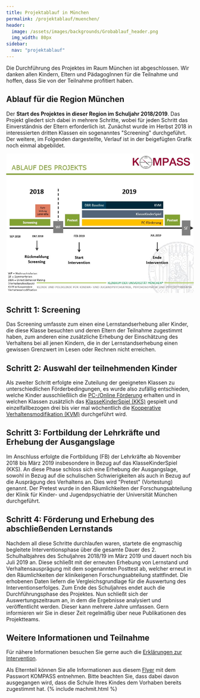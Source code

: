 ```yaml
---
title: Projektablauf in München
permalink: /projektablauf/muenchen/
header:
  image: /assets/images/backgrounds/Grobablauf_header.png
  img_width: 80px
sidebar:
  nav: "projektablauf"
---
```

Die Durchführung des Projektes im Raum München ist abgeschlossen. Wir danken allen Kindern, Eltern und PädagogInnen für die Teilnahme und hoffen, dass Sie von der Teilnahme profitiert haben.

## Ablauf für die Region München

Der **Start des Projektes in dieser Region im Schuljahr 2018/2019**. 
Das Projekt gliedert sich dabei in mehrere Schritte, wobei für jeden Schritt das Einverständnis der Eltern erforderlich ist. Zunächst wurde im Herbst 2018 in interessierten dritten Klassen ein sogenanntes "Screening" durchgeführt. Der weitere, im Folgenden dargestellte, Verlauf ist in der beigefügten Grafik noch einmal abgebildet.

![Grafik zum Projektablauf München](/assets/images/Ablauf_BAYERN.JPG)

## Schritt 1: Screening
Das Screening umfasste zum einen eine Lernstandserhebung aller Kinder, die diese Klasse besuchten und deren Eltern der Teilnahme zugestimmt haben, zum anderen eine zusätzliche Erhebung der Einschätzung des Verhaltens bei all jenen Kindern, die in der Lernstandserhebung einen gewissen Grenzwert im Lesen oder Rechnen nicht erreichen.

## Schritt 2: Auswahl der teilnehmenden Kinder
Als zweiter Schritt erfolgte eine Zuteilung der geeigneten Klassen zu unterschiedlichen Förderbedingungen, es wurde also zufällig entschieden, welche Kinder ausschließlich die [PC-/Online Förderung](http://www.kompass-forschung.de/ueber-die-studie/interventionen/#ii-pc--online-gest%C3%BCtzte-f%C3%B6rderung-der-schulischen-schwierigkeiten) erhalten und in welchen Klassen zusätzlich das [KlasseKinderSpiel (KKS)](http://www.kompass-forschung.de/ueber-die-studie/interventionen/#i-das-klassekinderspiel/) gespielt und einzelfallbezogen drei bis vier mal wöchentlich die [Kooperative Verhaltensmodifikation (KVM)](http://www.kompass-forschung.de/ueber-die-studie/interventionen/#iii-kooperative-verhaltensmodifikation/) durchgeführt wird.

## Schritt 3: Fortbildung der Lehrkräfte und Erhebung der Ausgangslage
Im Anschluss erfolgte die Fortbildung (FB) der Lehrkräfte ab November 2018 bis März 2019 insbesondere in Bezug auf das KlasseKinderSpiel (KKS). An diese Phase schloss sich eine Erhebung der Ausgangslage, sowohl in Bezug auf die schulischen Schwierigkeiten als auch in Bezug auf die Ausprägung des Verhaltens an. Dies wird "Pretest" (Vortestung) genannt. Der Pretest wurde in den Räumlichkeiten der Forschungsabteilung der Klinik für Kinder- und Jugendpsychiatrie der Universität München durchgeführt.

## Schritt 4: Förderung und Erhebung des abschließenden Lernstands
Nachdem all diese Schritte durchlaufen waren, startete die engmaschig begleitete Interventionsphase über die gesamte Dauer des 2. Schulhalbjahres des Schuljahres 2018/19 im März 2019 und dauert noch bis Juli 2019 an. 
Diese schließt mit der erneuten Erhebung von Lernstand und Verhaltensausprägung mit dem sogenannten Posttest ab, welcher erneut in den Räumlichkeiten der klinikeigenen Forschungsabteilung stattfindet. Die erhobenen Daten liefern die Vergleichsgrundlage für die Auswertung des Interventionserfolges. 
Zum Ende des Schuljahres endet auch die Durchführungsphase des Projektes. Nun schließt sich der Auswertungszeitraum an, in dem die Ergebnisse analysiert und veröffentlicht werden. Dieser kann mehrere Jahre umfassen. Gern informieren wir Sie in dieser Zeit regelmäßig über neue Publikationen des Projektteams.


## Weitere Informationen und Teilnahme
Für nähere Informationen besuchen Sie gerne auch die [Erklärungen zur Intervention](http://www.kompass-forschung.de/ueber-die-studie/interventionen/). 

Als Elternteil können Sie alle Informationen aus diesem [Flyer](https://boxup.uni-potsdam.de/index.php/s/MeGkVttG1EA4sH5) mit dem Passwort KOMPASS entnehmen. Bitte beachten Sie, dass dabei davon ausgegangen wird, dass die Schule Ihres Kindes dem Vorhaben bereits zugestimmt hat.
{% include machmit.html %}



